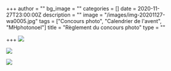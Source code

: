 +++
author = ""
bg_image = ""
categories = []
date = 2020-11-27T23:00:00Z
description = ""
image = "/images/img-20201127-wa0005.jpg"
tags = ["Concours photo", "Calendrier de l'avent", "MHphotonoel"]
title = "Règlement du concours photo"
type = ""

+++
![](/images/20201201_140527.jpg)

  
![](/images/20201201_140542.jpg)

  
![](/images/20201201_140553.jpg)